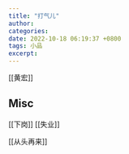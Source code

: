 ```yaml
---
title: "打气儿"
author: 
categories: 
date: 2022-10-18 06:19:37 +0800
tags: 小品
excerpt: 
---
```



[[黄宏]]

## Misc

[[下岗]]
[[失业]]

[[从头再来]]

